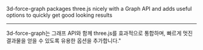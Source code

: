 3d-force-graph packages three.js nicely with a Graph API and adds useful options to quickly get good looking results

---
3d-force-graph는 그래프 API와 함께 three.js를 효과적으로 통합하며, 빠르게 멋진 결과물을 얻을 수 있도록 유용한 옵션을 추가합니다."

